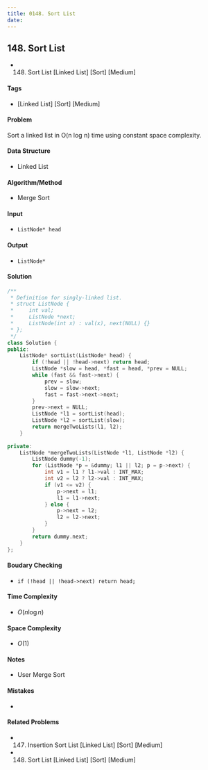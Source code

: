 ```yaml
---
title: 0148. Sort List
date: 
---
```


## 148. Sort List
- 148. Sort List [Linked List] [Sort] [Medium]

#### Tags
- [Linked List] [Sort] [Medium]

#### Problem
Sort a linked list in O(n log n) time using constant space complexity.

#### Data Structure
- Linked List

#### Algorithm/Method
- Merge Sort

#### Input
- `ListNode* head`

#### Output
- `ListNode*`

#### Solution
``` C++
/**
 * Definition for singly-linked list.
 * struct ListNode {
 *     int val;
 *     ListNode *next;
 *     ListNode(int x) : val(x), next(NULL) {}
 * };
 */
class Solution {
public:
    ListNode* sortList(ListNode* head) {
        if (!head || !head->next) return head;
        ListNode *slow = head, *fast = head, *prev = NULL;
        while (fast && fast->next) {
            prev = slow;
            slow = slow->next;
            fast = fast->next->next;
        }
        prev->next = NULL;
        ListNode *l1 = sortList(head);
        ListNode *l2 = sortList(slow);
        return mergeTwoLists(l1, l2);
    }
    
private:
    ListNode *mergeTwoLists(ListNode *l1, ListNode *l2) {
        ListNode dummy(-1);
        for (ListNode *p = &dummy; l1 || l2; p = p->next) {
            int v1 = l1 ? l1->val : INT_MAX;
            int v2 = l2 ? l2->val : INT_MAX;
            if (v1 <= v2) {
                p->next = l1;
                l1 = l1->next;
            } else {
                p->next = l2;
                l2 = l2->next;
            }
        }
        return dummy.next;
    }
};
```

#### Boudary Checking
- `if (!head || !head->next) return head;`

#### Time Complexity
- $O(n \log n)$

#### Space Complexity
- $O(1)$

#### Notes
- User Merge Sort

#### Mistakes
- 

#### Related Problems
- 147. Insertion Sort List [Linked List] [Sort] [Medium]
- 148. Sort List [Linked List] [Sort] [Medium]
